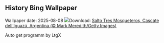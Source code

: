 ## History Bing Wallpaper
Wallpaper date: 2025-08-08
![](https://www.bing.com/th?id=OHR.IguazuArgentina_IT-IT5625892885_UHD.jpg&w=1000)Download: [Salto Tres Mosqueteros, Cascate dell’Iguazú, Argentina (© Mark Meredith/Getty Images)](https://www.bing.com/th?id=OHR.IguazuArgentina_IT-IT5625892885_UHD.jpg)

Auto get programm by LtgX
